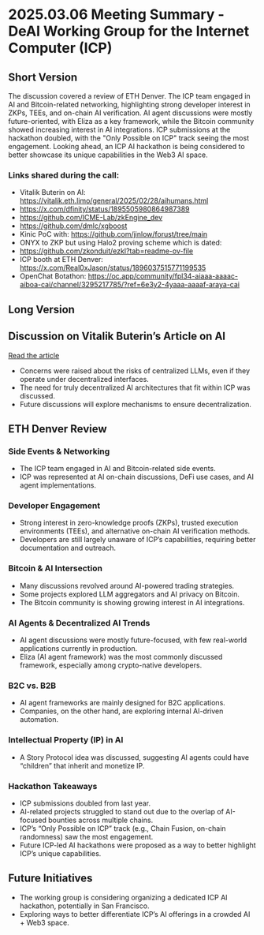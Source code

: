 # 2025.03.06 Meeting Summary - DeAI Working Group for the Internet Computer (ICP)

## Short Version
The discussion covered a review of ETH Denver. The ICP team engaged in AI and Bitcoin-related networking, highlighting strong developer interest in ZKPs, TEEs, and on-chain AI verification. AI agent discussions were mostly future-oriented, with Eliza as a key framework, while the Bitcoin community showed increasing interest in AI integrations. ICP submissions at the hackathon doubled, with the "Only Possible on ICP" track seeing the most engagement. Looking ahead, an ICP AI hackathon is being considered to better showcase its unique capabilities in the Web3 AI space.

### Links shared during the call:
* Vitalik Buterin on AI: https://vitalik.eth.limo/general/2025/02/28/aihumans.html
* https://x.com/dfinity/status/1895505980864987389
* https://github.com/ICME-Lab/zkEngine_dev
* https://github.com/dmlc/xgboost
* Kinic PoC with: https://github.com/jinlow/forust/tree/main
* ONYX to ZKP but using Halo2 proving scheme which is dated:
* https://github.com/zkonduit/ezkl?tab=readme-ov-file
* ICP booth at ETH Denver: https://x.com/Real0xJason/status/1896037515771199535
* OpenChat Botathon: https://oc.app/community/fpl34-aiaaa-aaaac-aiboa-cai/channel/3295217785/?ref=6e3y2-4yaaa-aaaaf-araya-cai

## Long Version
## Discussion on Vitalik Buterin’s Article on AI
[Read the article](https://vitalik.eth.limo/general/2025/02/28/aihumans.html)

- Concerns were raised about the risks of centralized LLMs, even if they operate under decentralized interfaces.
- The need for truly decentralized AI architectures that fit within ICP was discussed.
- Future discussions will explore mechanisms to ensure decentralization.

## ETH Denver Review

### Side Events & Networking
- The ICP team engaged in AI and Bitcoin-related side events.
- ICP was represented at AI on-chain discussions, DeFi use cases, and AI agent implementations.

### Developer Engagement
- Strong interest in zero-knowledge proofs (ZKPs), trusted execution environments (TEEs), and alternative on-chain AI verification methods.
- Developers are still largely unaware of ICP’s capabilities, requiring better documentation and outreach.

### Bitcoin & AI Intersection
- Many discussions revolved around AI-powered trading strategies.
- Some projects explored LLM aggregators and AI privacy on Bitcoin.
- The Bitcoin community is showing growing interest in AI integrations.

### AI Agents & Decentralized AI Trends
- AI agent discussions were mostly future-focused, with few real-world applications currently in production.
- Eliza (AI agent framework) was the most commonly discussed framework, especially among crypto-native developers.

### B2C vs. B2B
- AI agent frameworks are mainly designed for B2C applications.
- Companies, on the other hand, are exploring internal AI-driven automation.

### Intellectual Property (IP) in AI
- A Story Protocol idea was discussed, suggesting AI agents could have “children” that inherit and monetize IP.

### Hackathon Takeaways
- ICP submissions doubled from last year.
- AI-related projects struggled to stand out due to the overlap of AI-focused bounties across multiple chains.
- ICP’s “Only Possible on ICP” track (e.g., Chain Fusion, on-chain randomness) saw the most engagement.
- Future ICP-led AI hackathons were proposed as a way to better highlight ICP’s unique capabilities.

## Future Initiatives
- The working group is considering organizing a dedicated ICP AI hackathon, potentially in San Francisco.
- Exploring ways to better differentiate ICP’s AI offerings in a crowded AI + Web3 space.